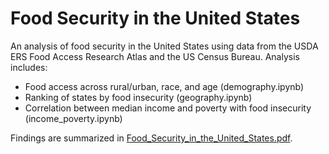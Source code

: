 # Food Security in the United States
An analysis of food security in the United States using data from the USDA ERS Food Access Research Atlas and the US Census Bureau. Analysis includes:
- Food access across rural/urban, race, and age (demography.ipynb)
- Ranking of states by food insecurity (geography.ipynb)
- Correlation between median income and poverty with food insecurity (income_poverty.ipynb)

Findings are summarized in [Food_Security_in_the_United_States.pdf](https://github.com/KevinyWu/food_security/blob/main/Food_Security_in_the_United_States.pdf).
